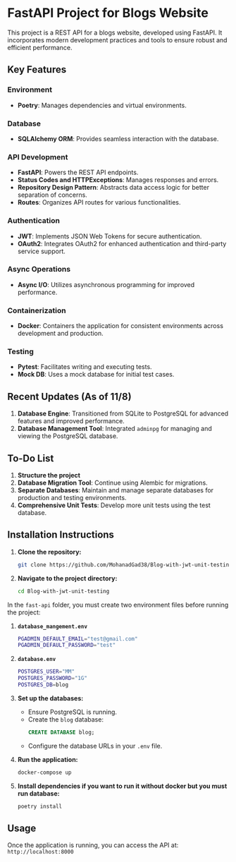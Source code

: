 

# FastAPI Project for Blogs Website

This project is a REST API for a blogs website, developed using FastAPI. It incorporates modern development practices and tools to ensure robust and efficient performance.

## Key Features

### Environment
- **Poetry**: Manages dependencies and virtual environments.

### Database
- **SQLAlchemy ORM**: Provides seamless interaction with the database.

### API Development
- **FastAPI**: Powers the REST API endpoints.
- **Status Codes and HTTPExceptions**: Manages responses and errors.
- **Repository Design Pattern**: Abstracts data access logic for better separation of concerns.
- **Routes**: Organizes API routes for various functionalities.

### Authentication
- **JWT**: Implements JSON Web Tokens for secure authentication.
- **OAuth2**: Integrates OAuth2 for enhanced authentication and third-party service support.

### Async Operations
- **Async I/O**: Utilizes asynchronous programming for improved performance.

### Containerization
- **Docker**: Containers the application for consistent environments across development and production.

### Testing
- **Pytest**: Facilitates writing and executing tests.
- **Mock DB**: Uses a mock database for initial test cases.

## Recent Updates (As of 11/8)
1. **Database Engine**: Transitioned from SQLite to PostgreSQL for advanced features and improved performance.
2. **Database Management Tool**: Integrated `adminpg` for managing and viewing the PostgreSQL database.

## To-Do List
1. **Structure the project**
2. **Database Migration Tool**: Continue using Alembic for migrations.
3. **Separate Databases**: Maintain and manage separate databases for production and testing environments.
4. **Comprehensive Unit Tests**: Develop more unit tests using the test database.

## Installation Instructions

1. **Clone the repository:**
   ```bash
   git clone https://github.com/MohanadGad38/Blog-with-jwt-unit-testing.git
   ```

2. **Navigate to the project directory:**
   ```bash
   cd Blog-with-jwt-unit-testing
   ```
In the `fast-api` folder, you must create two environment files before running the project:

1. **`database_mangement.env`**
   ```bash
   PGADMIN_DEFAULT_EMAIL="test@gmail.com"
   PGADMIN_DEFAULT_PASSWORD="test"
   ```

2. **`database.env`**
   ```bash
   POSTGRES_USER="MM"
   POSTGRES_PASSWORD="1G"
   POSTGRES_DB=blog
   ```



4. **Set up the databases:**
   - Ensure PostgreSQL is running.
   - Create the `blog` database:
     ```sql
     CREATE DATABASE blog;
     ```
   - Configure the database URLs in your `.env` file.

5. **Run the application:**
   ```bash
   docker-compose up
   ```
6. **Install dependencies if you want to run it without docker but you must run database:**  
   ```bash
   poetry install
   ```



## Usage

Once the application is running, you can access the API at:  
`http://localhost:8000`




